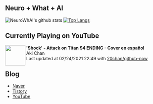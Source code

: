 ## Neuro + What + AI

![NeuroWhAI's github stats](https://github-readme-stats.vercel.app/api?username=neurowhai&count_private=true&show_icons=true)
[![Top Langs](https://github-readme-stats.vercel.app/api/top-langs/?username=neurowhai&layout=compact)](https://github.com/anuraghazra/github-readme-stats)

## Currently Playing on YouTube

[<img align="left" height="65" src="https://yt3.ggpht.com/ytc/AAUvwnjLuu4sEeerwbPK1vKhBDHMFI3aZp7HrHJrC8O05A=s88-c-k-c0x00ffffff-no-rj-mo">](https://www.youtube.com/channel/UCYi97rWysHQHsIgTRmi0Phg)

**'Shock' - Attack on Titan S4 ENDING - Cover en español**  
Aki Chan  
Last updated at 02/24/2021 22:49 with [20chan/github-now](https://github.com/20chan/github-now)

## Blog

- [Naver](http://blog.naver.com/neurowhai)
- [Tistory](http://neurowhai.tistory.com/)
- [YouTube](https://www.youtube.com/channel/UCB_v1xU6laBHOeH6z4L-Mtw)
